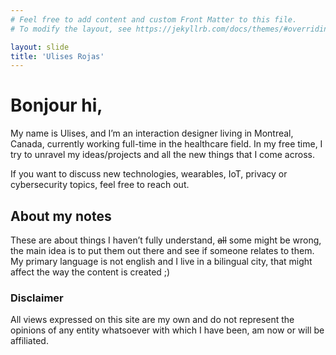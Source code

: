 ```yaml
---
# Feel free to add content and custom Front Matter to this file.
# To modify the layout, see https://jekyllrb.com/docs/themes/#overriding-theme-defaults

layout: slide
title: 'Ulises Rojas'
---
```


# Bonjour hi,

My name is Ulises, and I’m an interaction designer living in Montreal, Canada, currently working full-time in the healthcare field. In my free time, I try to unravel my ideas/projects and all the new things that I come across.

If you want to discuss new technologies, wearables, IoT, privacy or cybersecurity topics, feel free to reach out.

## About my notes

These are about things I haven’t fully understand, ~~all~~ some might be wrong, the main idea is to put them out there and see if someone relates to them. My primary language is not english and I live in a bilingual city, that might affect the way the content is created ;)

### Disclaimer

All views expressed on this site are my own and do not represent the opinions of any entity whatsoever with which I have been, am now or will be affiliated.
